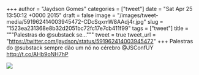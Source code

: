 
+++
author = "Jaydson Gomes"
categories = ["tweet"]
date = "Sat Apr 25 13:50:12 +0000 2015"
draft = false
image = "/images/tweet-media/591962414003945472-CDcSqxmW8AAdj4r.jpg"
slug = "1523ea231368e8b32d2051bc72fc17e7cb411f99"
tags = ["tweet"]
title = """Palestras do @substack se..."""
tweet = true
tweet_url = "https://twitter.com/jaydson/status/591962414003945472"
+++
Palestras do @substack sempre dão um nó no cérebro @JSConfUY http://t.co/AHb9oNH7hP

![](/images/tweet-media/591962414003945472-CDcSqxmW8AAdj4r.jpg)